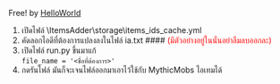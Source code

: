 Free! by <a href="https://www.facebook.com/HelloWorldCH">HelloWorld</a>


1. เปิดไฟล์ \ItemsAdder\storage\items_ids_cache.yml
2. คัดลอกไอดีที่ต้องการแปลงลงในไฟล์ ia.txt #### <span style="color:#ff0000">(มีตัวอย่างอยู่ในนั่นอย่าลืมลบออกละ)</span>
3. เปิดไฟล์ run.py ขึ้นมาแก้ <br>
    `file_name = '<ชื่อที่ต้องการ>'`
4. กดรันไฟล์ มันก็จะเจนไฟล์ออกมาเอาไว้ใช้กับ MythicMobs ไอเทมได้


